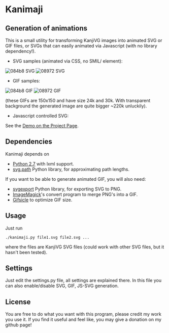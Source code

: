 # Kanimaji #

## Generation of animations ##

This is a small utility for transforming KanjiVG images into animated SVG or GIF files, or SVGs that can easily animated via Javascript (with no library dependency!).

 * SVG samples (animated via CSS, no SMIL/<animate> element):

![084b8 SVG](http://maurimo.github.io/kanimaji/samples/084b8_anim.svg)
![08972 SVG](http://maurimo.github.io/kanimaji/samples/08972_anim.svg)

 * GIF samples:

![084b8 GIF](http://maurimo.github.io/kanimaji/samples/084b8_anim.gif)
![08972 GIF](http://maurimo.github.io/kanimaji/samples/08972_anim.gif)

(these GIFs are 150x150 and have size 24k and 30k. With transparent background the generated image are quite bigger ~220k unluckily).

 * Javascript controlled SVG:

See the [Demo on the Project Page](http://maurimo.github.io/kanimaji/index.html).

## Dependencies ##

Kanimaji depends on
 * [Python 2.7]() with lxml support.
 * [svg.path](https://pypi.python.org/pypi/svg.path) Python library, for approximating path lengths.

If you want to be able to generate animated GIF, you will also need:
 * [svgexport](https://github.com/shakiba/svgexport) Python library, for exporting SVG to PNG.
 * [ImageMagick](www.imagemagick.org)'s convert program to merge PNG's into a GIF.
 * [Gifsicle](https://www.lcdf.org/gifsicle/) to optimize GIF size.

## Usage ##

Just run
```
./kanimaji.py file1.svg file2.svg ...
```
where the files are KanjiVG SVG files (could work with other SVG files, but it hasn't been tested).

## Settings ##

Just edit the settings.py file, all settings are explained there. In this file you can also enable/disable SVG, GIF, JS-SVG generation.

## License ##

You are free to do what you want with this program, please credit my work you use it.
If you find it useful and feel like, you may give a donation on my github page!
